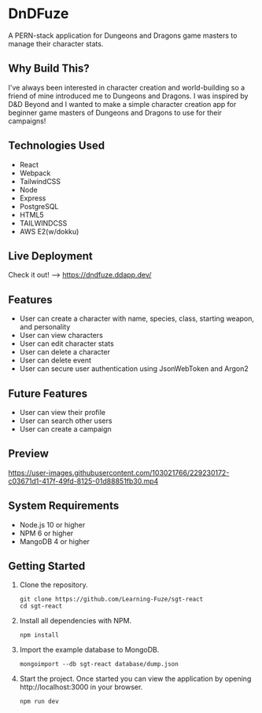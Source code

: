 # DnDFuze

A PERN-stack application for Dungeons and Dragons game masters to manage their character stats.

## Why Build This?

I've always been interested in character creation and world-building so a friend of mine introduced me to Dungeons and Dragons. I was inspired by D&D Beyond and I wanted to make a simple character creation app for beginner game masters of Dungeons and Dragons to use for their campaigns!

## Technologies Used
- React
- Webpack
- TailwindCSS
- Node
- Express
- PostgreSQL
- HTML5
- TAILWINDCSS
- AWS E2(w/dokku)

## Live Deployment
Check it out! --> https://dndfuze.ddapp.dev/

## Features
- User can create a character with name, species, class, starting weapon, and personality
- User can view characters
- User can edit character stats
- User can delete a character
- User can delete event
- User can secure user authentication using JsonWebToken and Argon2

## Future Features
- User can view their profile
- User can search other users
- User can create a campaign

## Preview
https://user-images.githubusercontent.com/103021766/229230172-c03671d1-417f-49fd-8125-01d88851fb30.mp4
<!-- https://user-images.githubusercontent.com/103021766/229232209-c0486eb3-b65b-4309-8573-4e2fbedd696d.mp4
https://user-images.githubusercontent.com/103021766/229232556-38ca1839-0117-41e6-b5dc-0a0a3d9db455.mp4
https://user-images.githubusercontent.com/103021766/229232729-4a9fabd5-fae6-41e4-8e11-3ac6ea1e872e.mp4 -->

## System Requirements
- Node.js 10 or higher
- NPM 6 or higher
- MangoDB 4 or higher

## Getting Started
1. Clone the repository.

    ```shell
    git clone https://github.com/Learning-Fuze/sgt-react
    cd sgt-react
    ```

1. Install all dependencies with NPM.

    ```shell
    npm install
    ```

1. Import the example database to MongoDB.

    ```shell
    mongoimport --db sgt-react database/dump.json
    ```

1. Start the project. Once started you can view the application by opening http://localhost:3000 in your browser.

    ```shell
    npm run dev
    ```
